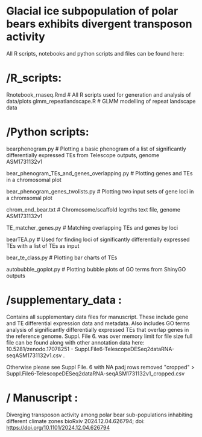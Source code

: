 # Glacial ice subpopulation of polar bears exhibits divergent transposon activity

All R scripts, notebooks and python scripts and files can be found here:

# /R_scripts:
Rnotebook_rnaseq.Rmd # All R scripts used for generation and analysis of data/plots
glmm_repeatlandscape.R # GLMM modelling of repeat landscape data 



# /Python scripts:
bearphenogram.py # Plotting a basic phenogram of a list of significantly differentially expressed TEs from Telescope outputs, genome ASM1731132v1

bear_phenogram_TEs_and_genes_overlapping.py # Plotting genes and TEs in a chromosomal plot

bear_phenogram_genes_twolists.py # Plotting two input sets of gene loci in a chromsomal plot

chrom_end_bear.txt # Chromosome/scaffold legnths text file, genome ASM1731132v1

TE_matcher_genes.py # Matching overlapping TEs and genes by loci

bearTEA.py # Used for finding loci of significantly differentially expressed TEs with a list of TEs as input

bear_te_class.py # Plotting bar charts of TEs

autobubble_goplot.py # Plotting bubble plots of GO terms from ShinyGO outputs

# /supplementary_data :
Contains all supplementary data files for manuscript. These include gene and TE differential expression data and metadata. 
Also includes GO terms analysis of significantly differentially expressed TEs that overlap genes in the reference genome.
Suppl. File 6. was over memory limit for file size full file can be found along with other annotation data here: 10.5281/zenodo.17078251 - Suppl.File6-TelescopeDESeq2dataRNA-seqASM1731132v1.csv .


Otherwise please see Suppl File. 6 with NA padj rows removed "cropped" > Suppl.File6-TelescopeDESeq2dataRNA-seqASM1731132v1_cropped.csv

# / Manuscript :
Diverging transposon activity among polar bear sub-populations inhabiting different climate zones
bioRxiv 2024.12.04.626794; doi: https://doi.org/10.1101/2024.12.04.626794 
